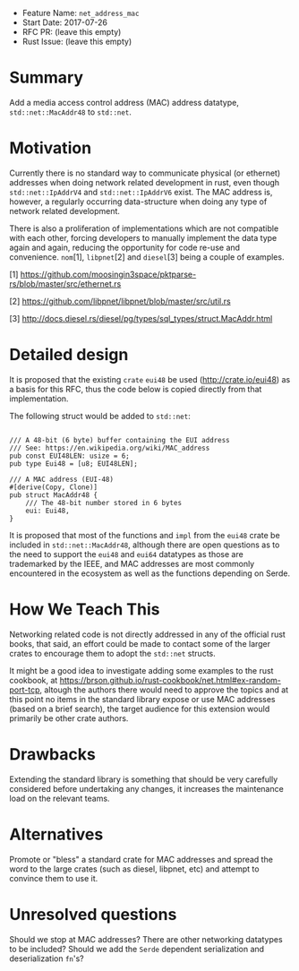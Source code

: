 - Feature Name: `net_address_mac`
- Start Date: 2017-07-26
- RFC PR: (leave this empty)
- Rust Issue: (leave this empty)

# Summary
[summary]: #summary

Add a media access control address (MAC) address datatype, `std::net::MacAddr48` to `std::net`.

# Motivation
[motivation]: #motivation

Currently there is no standard way to communicate physical (or ethernet) addresses when doing network related development in rust, even though `std::net::IpAddrV4` and `std::net::IpAddrV6` exist. The MAC address is, however, a regularly occurring data-structure when doing any type of network related development.

There is also a proliferation of implementations which are not compatible with each other, forcing developers to manually implement the data type again and again, reducing the opportunity for code re-use and convenience. `nom`[1], `libpnet`[2] and `diesel`[3] being a couple of examples.

[1] https://github.com/moosingin3space/pktparse-rs/blob/master/src/ethernet.rs

[2] https://github.com/libpnet/libpnet/blob/master/src/util.rs

[3] http://docs.diesel.rs/diesel/pg/types/sql_types/struct.MacAddr.html


# Detailed design
[design]: #detailed-design

It is proposed that the existing `crate` `eui48` be used (http://crate.io/eui48) as a basis for this RFC, thus the code below is copied directly from that implementation.

The following struct would be added to `std::net`:


```

/// A 48-bit (6 byte) buffer containing the EUI address
/// See: https://en.wikipedia.org/wiki/MAC_address
pub const EUI48LEN: usize = 6;
pub type Eui48 = [u8; EUI48LEN];

/// A MAC address (EUI-48)
#[derive(Copy, Clone)]
pub struct MacAddr48 {
    /// The 48-bit number stored in 6 bytes
    eui: Eui48,
}

```

It is proposed that most of the functions and `impl` from the `eui48` crate be included in `std::net::MacAddr48`, although there are open questions as to the need to support the `eui48` and `eui64` datatypes as those are trademarked by the IEEE, and MAC addresses are most commonly encountered in the ecosystem as well as the functions depending on Serde.

# How We Teach This
[how-we-teach-this]: #how-we-teach-this

Networking related code is not directly addressed in any of the official rust books, that said, an effort could be made to contact some of the larger crates to encourage them to adopt the `std::net` structs.

It might be a good idea to investigate adding some examples to the rust cookbook, at https://brson.github.io/rust-cookbook/net.html#ex-random-port-tcp, altough the authors there would need to approve the topics and at this point no items in the standard library expose or use MAC addresses (based on a brief search), the target audience for this extension would primarily be other crate authors.

# Drawbacks
[drawbacks]: #drawbacks

Extending the standard library is something that should be very carefully considered before undertaking any changes, it increases the maintenance load on the relevant teams.

# Alternatives
[alternatives]: #alternatives

Promote or "bless" a standard crate for MAC addresses and spread the word to the large crates (such as diesel, libpnet, etc) and attempt to convince them to use it.

# Unresolved questions
[unresolved]: #unresolved-questions

Should we stop at MAC addresses? There are other networking datatypes to be included?
Should we add the `Serde` dependent serialization and deserialization `fn`'s?
